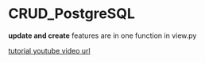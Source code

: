 # CRUD_PostgreSQL

**update and create** features are in one function in view.py


[tutorial youtube video url](https://www.youtube.com/watch?v=N6jzspc2kds)
